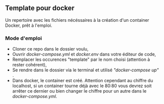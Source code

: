 ## Template pour docker

Un repertoire avec les fichiers nécéssaires à la création d'un container Docker, prêt à l'emploi.

### Mode d'emploi

- Cloner ce repo dans le dossier voulu,
- Ouvrir *docker-compose.yml* et *docker.env* dans votre éditeur de code,
- Remplacer les occurences "template" par le nom choisi (attention à rester cohérent),
- Se rendre dans le dossier via le terminal et utilisé  *"docker-compose up"* .
- Dans docker, le container est créé. Attention cependant au chiffre du localhost, si un container tourne déjà avec le 80:80 vous devrez soit arrêter ce dernier ou bien changer le chiffre pour un autre dans le *docker-compose.yml*.